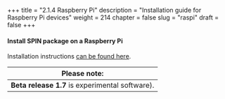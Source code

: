 +++
title = "2.1.4 Raspberry Pi"
description = "Installation guide for Raspberry Pi devices"
weight = 214
chapter = false
slug = "raspi"
draft = false
+++

#### Install SPIN package on a Raspberry Pi

Installation instructions [can be found here](https://valibox.sidnlabs.nl/pages/download.html#Raspberry%20Pi).

| <i class="fa fa-exclamation-triangle"></i> Please note: |
| :-----: |
| **Beta release 1.7** is experimental software).
